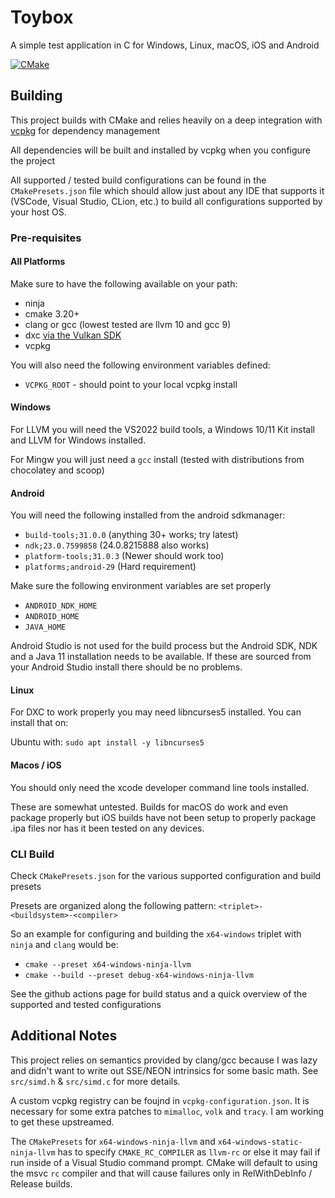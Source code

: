 # Toybox

A simple test application in C for Windows, Linux, macOS, iOS and Android 

[![CMake](https://github.com/Honeybunch/toybox/actions/workflows/build.yml/badge.svg)](https://github.com/Honeybunch/toybox/actions/workflows/build.yml)

## Building
This project builds with CMake and relies heavily on a deep integration with [vcpkg](https://github.com/microsoft/vcpkg) for dependency management

All dependencies will be built and installed by vcpkg when you configure the project

All supported / tested build configurations can be found in the `CMakePresets.json` file which should allow just about any IDE that supports it (VSCode, Visual Studio, CLion, etc.) to build all configurations supported by your host OS.

### Pre-requisites

#### All Platforms
Make sure to have the following available on your path:
* ninja
* cmake 3.20+
* clang or gcc (lowest tested are llvm 10 and gcc 9)
* dxc [via the Vulkan SDK](https://vulkan.lunarg.com/)
* vcpkg

You will also need the following environment variables defined:
* `VCPKG_ROOT` - should point to your local vcpkg install

#### Windows
For LLVM you will need the VS2022 build tools, a Windows 10/11 Kit install and LLVM for Windows installed.

For Mingw you will just need a `gcc` install (tested with distributions from chocolatey and scoop)

#### Android
You will need the following installed from the android sdkmanager:
* `build-tools;31.0.0` (anything 30+ works; try latest)
* `ndk;23.0.7599858` (24.0.8215888 also works)
* `platform-tools;31.0.3` (Newer should work too)
* `platforms;android-29` (Hard requirement)

Make sure the following environment variables are set properly
* `ANDROID_NDK_HOME`
* `ANDROID_HOME`
* `JAVA_HOME`

Android Studio is not used for the build process but the Android SDK, NDK and a Java 11 installation needs to be available. If these are sourced from your Android Studio install there should be no problems.

#### Linux
For DXC to work properly you may need libncurses5 installed. You can install that on:

Ubuntu with: `sudo apt install -y libncurses5`

#### Macos / iOS
You should only need the xcode developer command line tools installed.

These are somewhat untested. Builds for macOS do work and even package properly but iOS builds have not been setup to properly package .ipa files nor has it been tested on any devices.

### CLI Build
Check `CMakePresets.json` for the various supported configuration and build presets

Presets are organized along the following pattern: `<triplet>-<buildsystem>-<compiler>`

So an example for configuring and building the `x64-windows` triplet with `ninja` and `clang` would be:
* `cmake --preset x64-windows-ninja-llvm`
* `cmake --build --preset debug-x64-windows-ninja-llvm`

See the github actions page for build status and a quick overview of the supported and tested configurations

## Additional Notes
This project relies on semantics provided by clang/gcc because I was lazy and didn't want to write out SSE/NEON intrinsics for some basic math. See `src/simd.h` & `src/simd.c` for more details.

A custom vcpkg registry can be foujnd in `vcpkg-configuration.json`. It is necessary for some extra patches to `mimalloc`, `volk` and `tracy`. I am working to get these upstreamed.

The `CMakePresets` for `x64-windows-ninja-llvm` and `x64-windows-static-ninja-llvm` has to specify `CMAKE_RC_COMPILER` as `llvm-rc` or else it may fail if run inside of a Visual Studio command prompt. CMake will default to using the msvc `rc` compiler and that will cause failures only in RelWithDebInfo / Release builds.
